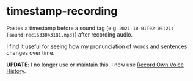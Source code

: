 # timestamp-recording

Pastes a timestamp before a sound tag (e.g. `2021-10-01T02:06:21: [sound:rec1633043181.mp3]`) after recording audio.

I find it useful for seeing how my pronunciation of words and sentences changes over time.

**UPDATE**: I no longer use or maintain this. I now use [Record Own Voice History](https://ankiweb.net/shared/info/1508039970).
